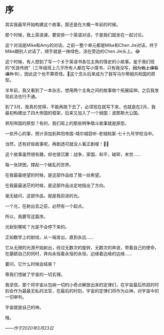 # 序

其实我最早开始构建这个故事，那还是在大概一年前的时候。

那个时候，我上英语课，要安排一个英语对话，于是我们就坐在一起讨论。

这个对话是Mike和Amy的对话，之前一整个单元都是Mike和Chen Jie对话，终于Mike跟别人对话了，顺手就是一抹绿色，涂在旁边的Chen Jie头上。😂

这个时候，有人想到了写一个关于英语书各位主角的情史的小故事。鉴于我们班的“优良传统”（三年级班上几乎所有人都在写小情书，只有我没写，~~因为我上课看课外书~~），因此这个也不算奇怪。🤣这个念头后来成为了我写马尔蒂姆共和国的原型。

半年前，我又看到了一本杂志，想用两个主角之间的故事做个拓展延伸。之后我发现此法也行不通。

到了3月，我真的觉得，不能再拖下去了，必须现在就写下来，也就是在2月，我最初构建出了四大帝国的框架，后来又加入了一个弱国：波那斯大公国。

昇阳帝国的原型？有的，我们班上的那些明争暗斗故事就是原型。

一些开心的事，预计添加到昇阳帝国-晴尔城窃听-老城档案-七十九号学校当中。

当然，还有好些故事呢，再剧透可就没人看正剧喽！🤷‍♂️

这个故事虽然很有趣，却也很沉重：战争，家国，和平，破碎，末世……

每一张拼图，撑起一个破乱的世界。

在我最最绝望的时候，是这部作品给了我一丝希望。

在我最最迷茫的时候，是这部作品淡定地指出了方向。

毫无疑问，这部作品，就是我前进的光。

一个光，在射出去之前，必然有一个起点。

所以，我要写这篇序。

光射到哪呢？光是不会停下来的。

正如数学上的射线，从一端发出，直到永远……

它从无限的光源开始射出，经过无数次的旋转，无数次的奔波，带着自己的使命，在磨砺自己的同时，奔向永恒着永恒的永恒，边缘着边缘的边缘……

要问，它什么时候会结束？

等我们悟破了宇宙的一切玄理。

我坚信，那个将宇宙从包纳一切的小奇点解放出来的定律们，在宇宙最后热寂的时刻会作为最最无私的法官，在最后的时刻，宇宙的定律们将作为众神，对宇宙中的一切审判。

宇宙就是自己的神。

哦。

*——作于2020年3月23日*